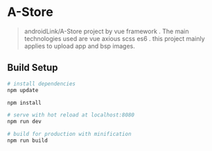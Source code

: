 # A-Store

> androidLink/A-Store project by vue framework . The main technologies used are vue axious scss es6 . 
this project mainly applies to upload app and bsp images.

## Build Setup

``` bash
# install dependencies
npm update

npm install

# serve with hot reload at localhost:8080
npm run dev

# build for production with minification
npm run build
